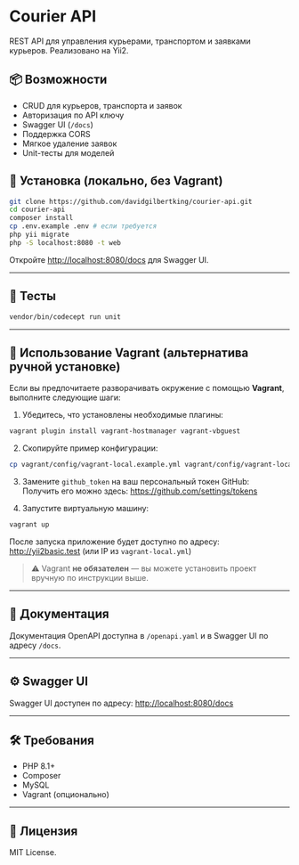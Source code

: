 # Courier API

REST API для управления курьерами, транспортом и заявками курьеров. Реализовано на Yii2.

## 📦 Возможности

- CRUD для курьеров, транспорта и заявок
- Авторизация по API ключу
- Swagger UI (`/docs`)
- Поддержка CORS
- Мягкое удаление заявок
- Unit-тесты для моделей

## 🚀 Установка (локально, без Vagrant)

```bash
git clone https://github.com/davidgilbertking/courier-api.git
cd courier-api
composer install
cp .env.example .env # если требуется
php yii migrate
php -S localhost:8080 -t web
```

Откройте [http://localhost:8080/docs](http://localhost:8080/docs) для Swagger UI.

---

## 🧪 Тесты

```bash
vendor/bin/codecept run unit
```

---

## 🐘 Использование Vagrant (альтернатива ручной установке)

Если вы предпочитаете разворачивать окружение с помощью **Vagrant**, выполните следующие шаги:

1. Убедитесь, что установлены необходимые плагины:

```bash
vagrant plugin install vagrant-hostmanager vagrant-vbguest
```

2. Скопируйте пример конфигурации:

```bash
cp vagrant/config/vagrant-local.example.yml vagrant/config/vagrant-local.yml
```

3. Замените `github_token` на ваш персональный токен GitHub:  
   Получить его можно здесь: https://github.com/settings/tokens

4. Запустите виртуальную машину:

```bash
vagrant up
```

После запуска приложение будет доступно по адресу: http://yii2basic.test (или IP из `vagrant-local.yml`)

> ⚠️ Vagrant **не обязателен** — вы можете установить проект вручную по инструкции выше.

---

## 📄 Документация

Документация OpenAPI доступна в `/openapi.yaml` и в Swagger UI по адресу `/docs`.

---

## ⚙️ Swagger UI

Swagger UI доступен по адресу: [http://localhost:8080/docs](http://localhost:8080/docs)

---

## 🛠 Требования

- PHP 8.1+
- Composer
- MySQL
- Vagrant (опционально)

---

## 🧾 Лицензия

MIT License.
